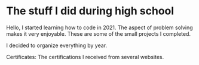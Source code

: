 # The stuff I did during high school

Hello, I started learning how to code in 2021. The aspect of problem solving makes it very enjoyable. These are some of the small projects I completed.

I decided to organize everything by year.

Certificates: The certifications I received from several websites.
